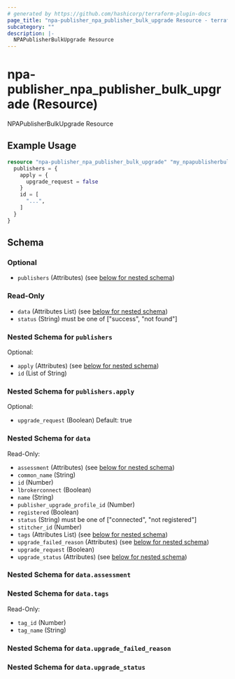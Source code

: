 ```yaml
---
# generated by https://github.com/hashicorp/terraform-plugin-docs
page_title: "npa-publisher_npa_publisher_bulk_upgrade Resource - terraform-provider-ns-npa-publisher"
subcategory: ""
description: |-
  NPAPublisherBulkUpgrade Resource
---
```


# npa-publisher_npa_publisher_bulk_upgrade (Resource)

NPAPublisherBulkUpgrade Resource

## Example Usage

```terraform
resource "npa-publisher_npa_publisher_bulk_upgrade" "my_npapublisherbulkupgrade" {
  publishers = {
    apply = {
      upgrade_request = false
    }
    id = [
      "...",
    ]
  }
}
```

<!-- schema generated by tfplugindocs -->
## Schema

### Optional

- `publishers` (Attributes) (see [below for nested schema](#nestedatt--publishers))

### Read-Only

- `data` (Attributes List) (see [below for nested schema](#nestedatt--data))
- `status` (String) must be one of ["success", "not found"]

<a id="nestedatt--publishers"></a>
### Nested Schema for `publishers`

Optional:

- `apply` (Attributes) (see [below for nested schema](#nestedatt--publishers--apply))
- `id` (List of String)

<a id="nestedatt--publishers--apply"></a>
### Nested Schema for `publishers.apply`

Optional:

- `upgrade_request` (Boolean) Default: true



<a id="nestedatt--data"></a>
### Nested Schema for `data`

Read-Only:

- `assessment` (Attributes) (see [below for nested schema](#nestedatt--data--assessment))
- `common_name` (String)
- `id` (Number)
- `lbrokerconnect` (Boolean)
- `name` (String)
- `publisher_upgrade_profile_id` (Number)
- `registered` (Boolean)
- `status` (String) must be one of ["connected", "not registered"]
- `stitcher_id` (Number)
- `tags` (Attributes List) (see [below for nested schema](#nestedatt--data--tags))
- `upgrade_failed_reason` (Attributes) (see [below for nested schema](#nestedatt--data--upgrade_failed_reason))
- `upgrade_request` (Boolean)
- `upgrade_status` (Attributes) (see [below for nested schema](#nestedatt--data--upgrade_status))

<a id="nestedatt--data--assessment"></a>
### Nested Schema for `data.assessment`


<a id="nestedatt--data--tags"></a>
### Nested Schema for `data.tags`

Read-Only:

- `tag_id` (Number)
- `tag_name` (String)


<a id="nestedatt--data--upgrade_failed_reason"></a>
### Nested Schema for `data.upgrade_failed_reason`


<a id="nestedatt--data--upgrade_status"></a>
### Nested Schema for `data.upgrade_status`


